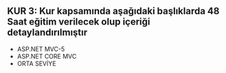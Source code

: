 ## KUR 3: Kur kapsamında aşağıdaki başlıklarda 48 Saat eğitim verilecek olup içeriği detaylandırılmıştır

* ASP.NET MVC-5
* ASP.NET CORE MVC
* ORTA SEVİYE
